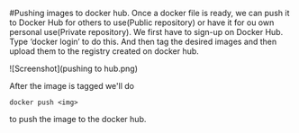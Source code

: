 #Pushing images to docker hub.
Once a docker file is ready, we can push it to Docker Hub for others to use(Public repository) or have it for ou own personal use(Private repository).
 We first have to sign-up on Docker Hub.
 Type ‘docker login’ to do this.
 And then tag the desired images and then upload them to the registry created on docker hub.
 
  
 ![Screenshot](pushing to hub.png)
 
 After the image is tagged we'll do 
 
 ```
 docker push <img>
 ```
 to push the image to the docker hub.
 
 
